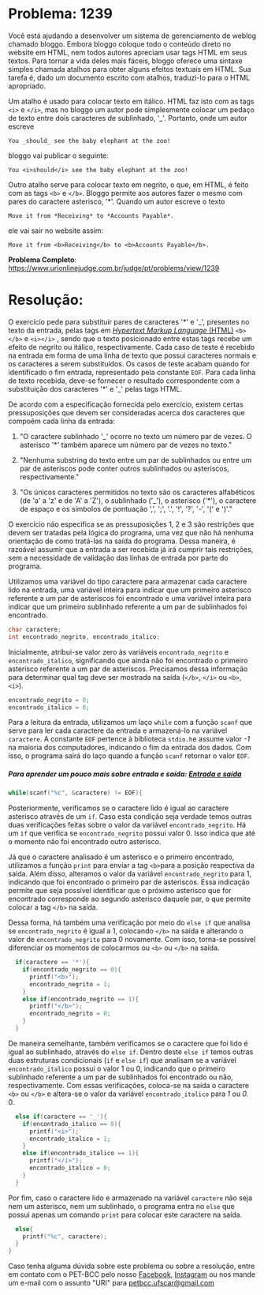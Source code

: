 
# Problema: 1239  

Você está ajudando a desenvolver um sistema de gerenciamento de weblog chamado bloggo. Embora bloggo coloque todo o conteúdo direto no website em HTML, nem todos autores apreciam usar tags HTML em seus textos. Para tornar a vida deles mais fáceis, bloggo oferece uma sintaxe simples chamada atalhos para obter alguns efeitos textuais em HTML. Sua tarefa é, dado um documento escrito com atalhos, traduzi-lo para o HTML apropriado.


Um atalho é usado para colocar texto em itálico. HTML faz isto com as tags `<i>` e `</i>`, mas no bloggo um autor pode simplesmente colocar um pedaço de texto entre dois caracteres de sublinhado, '\_'. Portanto, onde um autor escreve

`You _should_ see the baby elephant at the zoo!`


bloggo vai publicar o seguinte:

`You <i>should</i> see the baby elephant at the zoo!`


Outro atalho serve para colocar texto em negrito, o que, em HTML, é feito com as tags `<b>` e `</b>`. Bloggo permite aos autores fazer o mesmo com pares do caractere asterisco, '\*'. Quando um autor escreve o texto

`Move it from *Receiving* to *Accounts Payable*.`


ele vai sair no website assim:

`Move it from <b>Receiving</b> to <b>Accounts Payable</b>.`

**Problema Completo**: https://www.urionlinejudge.com.br/judge/pt/problems/view/1239

# Resolução:

O exercício pede para substituir pares de caracteres '\*' e '\_',  presentes no texto da entrada, pelas tags em [*Hypertext Markup Language* (HTML)](https://developer.mozilla.org/pt-BR/docs/Web/HTML) `<b></b>` e `<i></i>` , sendo que o texto posicionado entre estas tags recebe um efeito de negrito ou itálico, respectivamente. Cada caso de teste é recebido na entrada em forma de uma linha de texto que possui caracteres normais e os caracteres a serem substituídos. Os casos de teste acabam quando for identificado o fim entrada, representado pela constante `EOF`. Para cada linha de texto recebida, deve-se fornecer o resultado correspondente com a substituição dos caracteres '\*' e '\_' pelas tags HTML.

 De acordo com a especificação fornecida pelo exercício, existem certas pressuposições que devem ser consideradas acerca dos caracteres que compoẽm cada linha da entrada:

1. "O caractere sublinhado '\_' ocorre no texto um número par de vezes. O asterisco '\*' também aparece um número par de vezes no texto."

2. "Nenhuma substring do texto entre um par de sublinhados ou entre um par de asteriscos pode conter outros sublinhados ou asteriscos, respectivamente."

3. "Os únicos caracteres permitidos no texto são os caracteres alfabéticos (de 'a' a 'z' e de 'A' a 'Z'), o sublinhado ('\_'), o asterisco ('\*'), o caractere de espaço e os símbolos de pontuação ',', ';', '.', '!', '?', '-', '(' e ')'."

O exercício não especifica se as pressuposições 1, 2 e 3 são restrições que devem ser tratadas pela lógica do programa, uma vez que não há nenhuma orientação de como tratá-las na saída do programa. Dessa maneira, é razoável assumir que a entrada a ser recebida já irá cumprir tais restrições, sem a necessidade de validação das linhas de entrada por parte do programa.

Utilizamos uma variável do tipo caractere para armazenar cada caractere lido na entrada, uma variável inteira para indicar que um primeiro asterisco referente a um par de asteriscos foi encontrado e uma variável inteira para indicar que um primeiro sublinhado referente a um par de sublinhados foi encontrado.

```c
char caractere;
int encontrado_negrito, encontrado_italico;
```
Inicialmente, atribui-se valor zero às variáveis  `encontrado_negrito` e `encontrado_italico`, significando que ainda não foi encontrado o primeiro asterisco referente a um par de asteriscos. Precisamos dessa informação para determinar qual tag deve ser mostrada na saída (`</b>`, `</i>` ou `<b>`, `<i>`).

```c
encontrado_negrito = 0;
encontrado_italico = 0;
```

Para a leitura da entrada, utilizamos um laço `while` com a função `scanf`
que serve para ler cada caractere da entrada e armazená-lo na variável `caractere`. A constante `EOF` pertence à biblioteca `stdio.h`e assume valor _-1_ na maioria dos computadores, indicando o fim da entrada dos dados. Com isso, o programa sairá do laço quando a função `scanf` retornar o valor `EOF`.

##### Para aprender um pouco mais sobre entrada e saída: [Entrada e saída](https://www.ime.usp.br/~pf/algoritmos/aulas/io.html)

```c
while(scanf("%c", &caractere) != EOF){
```

Posteriormente, verificamos se o caractere lido é igual ao caractere asterisco através de um `if`. Caso esta condição seja verdade temos outras duas verificações feitas sobre o valor da variável `encontrado_negrito`. Há um `ìf` que verifica se `encontrado_negrito` possui valor 0. Isso indica que até o momento não foi encontrado outro asterisco.

 Já que o caractere analisado é um asterisco e o primeiro encontrado, utilizamos a função `print` para enviar a tag `<b>`para a posição respectiva da saída.  Além disso, alteramos o valor da variável `encontrado_negrito` para 1, indicando que foi encontrado o primeiro par de asteriscos. Essa indicação permite que seja possível identificar  que o próximo asterisco que for encontrado corresponde ao segundo asterisco daquele par, o que permite colocar a tag `</b>` na saída.

Dessa forma, há também uma verificação por meio do `else if` que analisa se `encontrado_negrito` é igual a 1,  colocando `</b>` na saída e alterando o valor de `encontrado_negrito` para 0 novamente. Com isso, torna-se possível diferenciar os momentos de colocarmos ou `<b>` ou `</b>` na saída.

 ```c
   if(caractere == '*'){
     if(encontrado_negrito == 0){
       printf("<b>");
       encontrado_negrito = 1;
     }
     else if(encontrado_negrito == 1){
       printf("</b>");
       encontrado_negrito = 0;
     }
   }
 ```

 De maneira semelhante, também verificamos se o caractere que foi lido é igual ao sublinhado, através do `else if`. Dentro deste `else if` temos outras duas estruturas condicionais (`if` e `else if`) que analisam se a variável `encontrado_italico` possui o valor 1 ou 0, indicando que o primeiro sublinhado referente a um par de sublinhados foi encontrado ou não, respectivamente. Com essas verificações, coloca-se na saída o caractere `<b>` ou `</b>` e altera-se o valor da variável `encontrado_italico` para _1_ ou _0._
 0.

 ```c
   else if(caractere == '_'){
     if(encontrado_italico == 0){
       printf("<i>");
       encontrado_italico = 1;
     }
     else if(encontrado_italico == 1){
       printf("</i>");
       encontrado_italico = 0;
     }
   }
 ```
Por fim, caso o caractere lido e armazenado na variável `caractere` não seja nem um asterisco, nem um sublinhado, o programa entra no `else` que possui apenas um comando `print` para colocar este caractere na saída.

```c
  else{
    printf("%c", caractere);
  }
}
```
Caso tenha alguma dúvida sobre este problema ou sobre a resolução, entre em contato com o PET-BCC pelo nosso
[Facebook](https://www.facebook.com/petbcc/),
[Instagram](https://www.instagram.com/petbcc.ufscar/)
ou nos mande um e-mail com o assunto "URI" para  petbcc.ufscar@gmail.com
